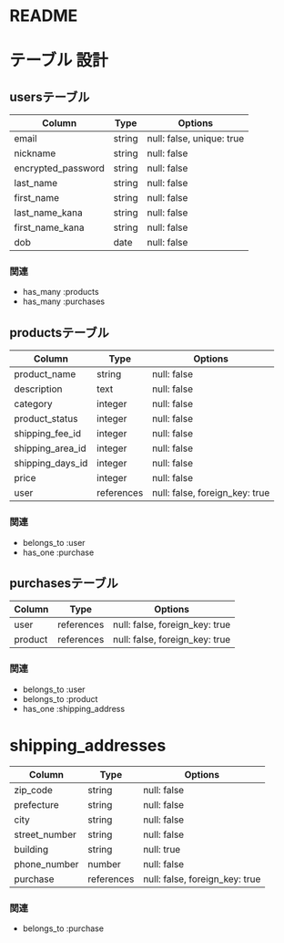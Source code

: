 # README

# テーブル 設計

## usersテーブル
| Column             | Type                | Options                   |
|--------------------|---------------------|---------------------------|
| email              | string              | null: false, unique: true |
| nickname           | string              | null: false               |
| encrypted_password | string              | null: false               |
| last_name          | string              | null: false               |
| first_name         | string              | null: false               |
| last_name_kana     | string              | null: false               |
| first_name_kana    | string              | null: false               |
| dob                | date                | null: false               |

### 関連
* has_many :products
* has_many :purchases

## productsテーブル
| Column                              | Type       | Options                        |
|-------------------------------------|------------|--------------------------------|
| product_name                        | string     | null: false                    |
| description                         | text       | null: false                    |
| category                            | integer    | null: false                    |
| product_status                      | integer    | null: false                    |
| shipping_fee_id                     | integer    | null: false                    |
| shipping_area_id                    | integer    | null: false                    |
| shipping_days_id                    | integer    | null: false                    |
| price                               | integer    | null: false                    |
| user                                | references | null: false, foreign_key: true |

### 関連
- belongs_to :user
- has_one :purchase

## purchasesテーブル
| Column                    | Type       | Options                        |
|---------------------------|------------|--------------------------------|
| user                      | references | null: false, foreign_key: true |
| product                   | references | null: false, foreign_key: true |

### 関連
- belongs_to :user
- belongs_to :product
- has_one :shipping_address

# shipping_addresses
| Column                    | Type       | Options                        |
|---------------------------|------------|--------------------------------|
| zip_code                  | string     | null: false                    |
| prefecture                | string     | null: false                    |
| city                      | string     | null: false                    |
| street_number             | string     | null: false                    |
| building                  | string     | null: true                     |
| phone_number              | number     | null: false                    |
| purchase                  | references | null: false, foreign_key: true |

### 関連
- belongs_to :purchase

